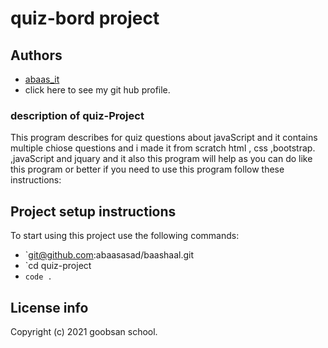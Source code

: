 # quiz-bord project

## Authors
- [abaas_it](https://github.com/abaasasad)
- click here  to see my git hub profile.

### description of quiz-Project
This program describes for quiz questions about javaScript and it contains multiple chiose questions and i made it from scratch  html , css ,bootstrap. ,javaScript and jquary and it also this program will help as you can do like this program or better if you need to use this program follow these instructions:

## Project setup instructions
To start using this project use the following commands:
- `git@github.com:abaasasad/baashaal.git
- `cd quiz-project
- `code .`



## License info

Copyright (c) 2021 goobsan school.
